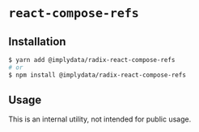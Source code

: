# `react-compose-refs`

## Installation

```sh
$ yarn add @implydata/radix-react-compose-refs
# or
$ npm install @implydata/radix-react-compose-refs
```

## Usage

This is an internal utility, not intended for public usage.

